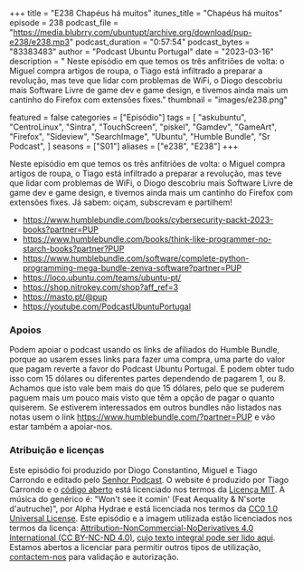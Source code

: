 +++
title = "E238 Chapéus há muitos"
itunes_title = "Chapéus há muitos"
episode = 238
podcast_file = "https://media.blubrry.com/ubuntupt/archive.org/download/pup-e238/e238.mp3"
podcast_duration = "0:57:54"
podcast_bytes = "83383483"
author = "Podcast Ubuntu Portugal"
date = "2023-03-16"
description = "  Neste episódio em que temos os três anfitriões de volta: o Miguel compra artigos de roupa, o Tiago está infiltrado a preparar a revolução, mas teve que lidar com problemas de WiFi, o Diogo descobriu mais Software Livre de game dev e game design, e tivemos ainda mais um cantinho do Firefox com extensões fixes."
thumbnail = "images/e238.png"

featured = false
categories = ["Episódio"]
tags = [
  "askubuntu",
  "CentroLinux",
  "Sintra",
  "TouchScreen",
  "piskel",
  "Gamdev",
  "GameArt",
  "Firefox",
  "Sideview",
  "SearchImage",
  "Ubuntu",
  "Humble Bundle",
  "Sr Podcast",
]
seasons = ["S01"]
aliases = ["e238", "E238"]
+++

  Neste episódio em que temos os três anfitriões de volta: o Miguel compra artigos de roupa, o Tiago está infiltrado a preparar a revolução, mas teve que lidar com problemas de WiFi, o Diogo descobriu mais Software Livre de game dev e game design, e tivemos ainda mais um cantinho do Firefox com extensões fixes.
Já sabem: oiçam, subscrevam e partilhem!

* https://www.humblebundle.com/books/cybersecurity-packt-2023-books?partner=PUP
* https://www.humblebundle.com/books/think-like-programmer-no-starch-books?partner?PUP
* https://www.humblebundle.com/software/complete-python-programming-mega-bundle-zenva-software?partner=PUP
* https://loco.ubuntu.com/teams/ubuntu-pt/
* https://shop.nitrokey.com/shop?aff_ref=3
* https://masto.pt/@pup
* https://youtube.com/PodcastUbuntuPortugal


### Apoios
Podem apoiar o podcast usando os links de afiliados do Humble Bundle, porque ao usarem esses links para fazer uma compra, uma parte do valor que pagam reverte a favor do Podcast Ubuntu Portugal.
E podem obter tudo isso com 15 dólares ou diferentes partes dependendo de pagarem 1, ou 8.
Achamos que isto vale bem mais do que 15 dólares, pelo que se puderem paguem mais um pouco mais visto que têm a opção de pagar o quanto quiserem.
Se estiverem interessados em outros bundles não listados nas notas usem o link https://www.humblebundle.com/?partner=PUP e vão estar também a apoiar-nos.

### Atribuição e licenças
Este episódio foi produzido por Diogo Constantino, Miguel e Tiago Carrondo e editado pelo [Senhor Podcast](https://senhorpodcast.pt/).
O website é produzido por Tiago Carrondo e o [código aberto](https://gitlab.com/podcastubuntuportugal/website) está licenciado nos termos da [Licença MIT](https://gitlab.com/podcastubuntuportugal/website/main/LICENSE).
A música do genérico é: "Won't see it comin' (Feat Aequality & N'sorte d'autruche)", por Alpha Hydrae e está licenciada nos termos da [CC0 1.0 Universal License](https://creativecommons.org/publicdomain/zero/1.0/).
Este episódio e a imagem utilizada estão licenciados nos termos da licença: [Attribution-NonCommercial-NoDerivatives 4.0 International (CC BY-NC-ND 4.0)](https://creativecommons.org/licenses/by-nc-nd/4.0/), [cujo texto integral pode ser lido aqui](https://creativecommons.org/licenses/by-nc-nd/4.0/legalcode). Estamos abertos a licenciar para permitir outros tipos de utilização, [contactem-nos](https://podcastubuntuportugal.org/contactos) para validação e autorização.

